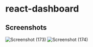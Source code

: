 # react-dashboard
## Screenshots

![Screenshot (173)](https://user-images.githubusercontent.com/57689321/104533726-f2d4ce00-55e0-11eb-86d6-5a9d703b906c.png)
![Screenshot (174)](https://user-images.githubusercontent.com/57689321/104533730-f36d6480-55e0-11eb-8414-411c318ed8e1.png)
